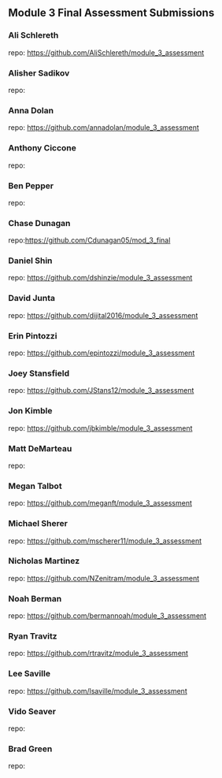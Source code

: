 ## Module 3 Final Assessment Submissions

### Ali Schlereth
repo: https://github.com/AliSchlereth/module_3_assessment

### Alisher Sadikov
repo:

### Anna Dolan
repo: https://github.com/annadolan/module_3_assessment

### Anthony Ciccone
repo:

### Ben Pepper
repo:

### Chase Dunagan
repo:https://github.com/Cdunagan05/mod_3_final

### Daniel Shin
repo: https://github.com/dshinzie/module_3_assessment

### David Junta
repo: https://github.com/dijital2016/module_3_assessment

### Erin Pintozzi
repo: https://github.com/epintozzi/module_3_assessment

### Joey Stansfield
repo: https://github.com/JStans12/module_3_assessment

### Jon Kimble
repo: https://github.com/jbkimble/module_3_assessment

### Matt DeMarteau
repo:

### Megan Talbot
repo: https://github.com/meganft/module_3_assessment

### Michael Sherer
repo: https://github.com/mscherer11/module_3_assessment

### Nicholas Martinez
repo: https://github.com/NZenitram/module_3_assessment

### Noah Berman
repo: https://github.com/bermannoah/module_3_assessment

### Ryan Travitz
repo: https://github.com/rtravitz/module_3_assessment

### Lee Saville
repo: https://github.com/lsaville/module_3_assessment

### Vido Seaver
repo:

### Brad Green
repo:
